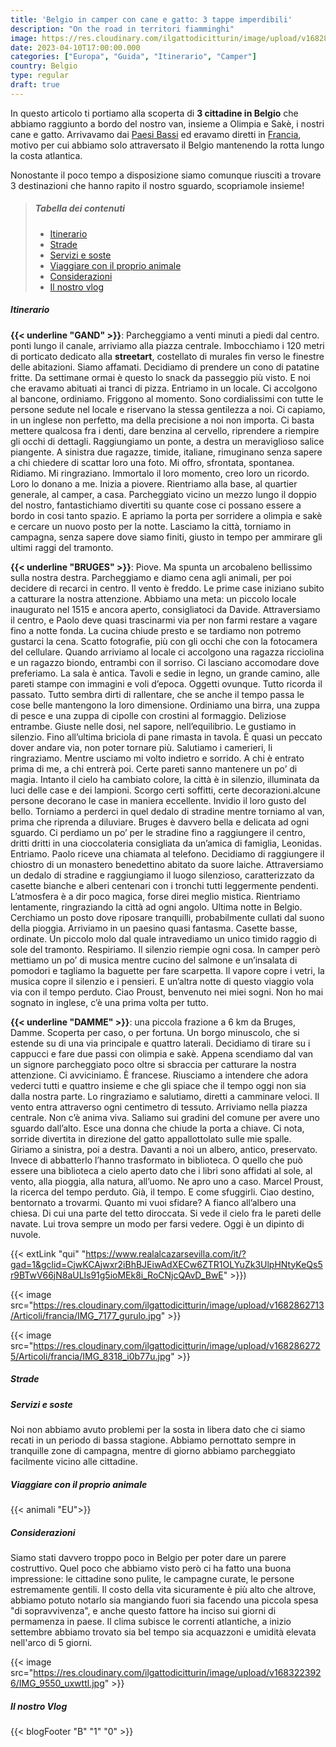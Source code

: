 ```yaml
---
title: 'Belgio in camper con cane e gatto: 3 tappe imperdibili'
description: "On the road in territori fiamminghi"
image: https://res.cloudinary.com/ilgattodicitturin/image/upload/v1682862710/Articoli/francia/IMG_6598_cz1m9g.jpg
date: 2023-04-10T17:00:00.000
categories: ["Europa", "Guida", "Itinerario", "Camper"]
country: Belgio
type: regular
draft: true
---
```

<!-- 
entriamo in un locale: link
 -->
In questo articolo ti portiamo alla scoperta di **3 cittadine in Belgio** che abbiamo raggiunto a bordo del nostro van, insieme a Olimpia e Sakè, i nostri cane e gatto. 
Arrivavamo dai [Paesi Bassi](/blog/viaggio-paesi-bassi-in-camper-itinerari/) ed eravamo diretti in [Francia](/blog/viaggio-francia-alta-francia-in-camper-itinerari/), motivo per cui abbiamo solo attraversato il Belgio mantenendo la rotta lungo la costa atlantica.

Nonostante il poco tempo a disposizione siamo comunque riusciti a trovare 3 destinazioni che hanno rapito il nostro sguardo, scopriamole insieme! 

> ##### Tabella dei contenuti
> - [Itinerario](#itinerario)
> - [Strade](#strade)
> - [Servizi e soste](#servizi-e-soste)
> - [Viaggiare con il proprio animale](#viaggiare-con-il-proprio-animale)
> - [Considerazioni](#considerazioni)
> - [Il nostro vlog](#il-nostro-vlog)
     <!-- - [Le nostre mappe](#Mappe) -->

##### Itinerario
**{{< underline "GAND" >}}**: Parcheggiamo a venti minuti a piedi dal centro. ponti lungo il canale, arriviamo alla piazza centrale. Imbocchiamo i 120 metri di porticato dedicato alla **streetart**, costellato di murales fin verso le finestre delle abitazioni. Siamo affamati. Decidiamo di prendere un cono di patatine fritte. Da settimane ormai è questo lo snack da passeggio più visto. E noi che eravamo abituati ai tranci di pizza. Entriamo in un locale. Ci accolgono al bancone, ordiniamo. Friggono al momento. Sono cordialissimi con tutte le persone sedute nel locale e riservano la stessa gentilezza a noi. Ci capiamo, in un inglese non perfetto, ma della precisione a noi non importa. Ci basta mettere qualcosa fra i denti, dare benzina al cervello, riprendere a riempire gli occhi di dettagli. Raggiungiamo un ponte, a destra un meraviglioso salice piangente. A sinistra due ragazze, timide, italiane, rimuginano senza sapere a chi chiedere di scattar loro una foto. Mi offro, sfrontata, spontanea. Ridiamo. Mi ringraziano. Immortalo il loro momento, creo loro un ricordo. Loro lo donano a me. Inizia a piovere. Rientriamo alla base, al quartier generale, al camper, a casa. Parcheggiato vicino un mezzo lungo il doppio del nostro, fantastichiamo divertiti su quante cose ci possano essere a bordo in cosi tanto spazio. E apriamo la porta per sorridere a olimpia e sakè e cercare un nuovo posto per la notte. Lasciamo la città, torniamo in campagna, senza sapere dove siamo finiti, giusto in tempo per ammirare gli ultimi raggi del tramonto. 

**{{< underline "BRUGES" >}}**:  Piove. Ma spunta un arcobaleno bellissimo sulla nostra destra. Parcheggiamo e diamo cena agli animali, per poi decidere di recarci in centro. Il vento è freddo. Le prime case iniziano subito a catturare la nostra attenzione. Abbiamo una meta: un piccolo locale inaugurato nel 1515 e ancora aperto, consigliatoci da Davide. Attraversiamo il centro, e Paolo deve quasi trascinarmi via per non farmi restare a vagare fino a notte fonda. La cucina chiude presto e se tardiamo non potremo gustarci la cena. Scatto fotografie, più con gli occhi che con la fotocamera del cellulare. Quando arriviamo al locale ci accolgono una ragazza ricciolina e un ragazzo biondo, entrambi con il sorriso. Ci lasciano accomodare dove preferiamo. La sala è antica. Tavoli e sedie in legno, un grande camino, alle pareti stampe con immagini e voli d’epoca. Oggetti ovunque. Tutto ricorda il passato. Tutto sembra dirti di rallentare, che se anche il tempo passa le cose belle mantengono la loro dimensione. Ordiniamo una birra, una zuppa di pesce e una zuppa di cipolle con crostini al formaggio. Deliziose entrambe. Giuste nelle dosi, nel sapore, nell’equilibrio. Le gustiamo in silenzio. Fino all’ultima briciola di pane rimasta in tavola. È quasi un peccato dover andare via, non poter tornare più. Salutiamo i camerieri, li ringraziamo. Mentre usciamo mi volto indietro e sorrido. A chi è entrato prima di me, a chi entrerà poi. Certe pareti sanno mantenere un po’ di magia. Intanto il cielo ha cambiato colore, la città è in silenzio, illuminata da luci delle case e dei lampioni. Scorgo certi soffitti, certe decorazioni.alcune persone decorano le case in maniera eccellente. Invidio il loro gusto del bello. Torniamo a perderci in quel dedalo di stradine mentre torniamo al van, prima che riprenda a diluviare.
 Bruges è davvero bella e delicata ad ogni sguardo. Ci perdiamo un po’ per le stradine fino a raggiungere il centro, dritti dritti in una cioccolateria consigliata da un’amica di famiglia, Leonidas. Entriamo. Paolo riceve una chiamata al telefono.  Decidiamo di raggiungere il chiostro di un monastero benedettino abitato da suore laiche. Attraversiamo un dedalo di stradine e raggiungiamo il luogo silenzioso, caratterizzato da casette bianche e alberi centenari con i tronchi tutti leggermente pendenti. L’atmosfera è a dir poco magica, forse direi meglio mistica. Rientriamo lentamente, ringraziando la città ad ogni angolo. Ultima notte in Belgio. Cerchiamo un posto dove riposare tranquilli, probabilmente cullati dal suono della pioggia. Arriviamo in un paesino quasi fantasma. Casette basse, ordinate. Un piccolo molo dal quale intravediamo un unico timido raggio di sole del tramonto. Respiriamo. Il silenzio riempie ogni cosa. In camper però mettiamo un po’ di musica mentre cucino del salmone e un’insalata di pomodori e tagliamo la baguette per fare scarpetta. Il vapore copre i vetri, la musica copre il silenzio e i pensieri. E un’altra notte di questo viaggio vola via con il tempo perduto. Ciao Proust, benvenuto nei miei sogni. Non ho mai sognato in inglese, c’è una prima volta per tutto. 

**{{< underline "DAMME" >}}**: una piccola frazione a 6 km da Bruges, Damme. Scoperta per caso, o per fortuna. Un borgo minuscolo, che si estende su di una via principale e quattro laterali. Decidiamo di tirare su i cappucci e fare due passi con olimpia e sakè. Appena scendiamo dal van un signore parcheggiato poco oltre si sbraccia per catturare la nostra attenzione. Ci avviciniamo. È francese. Riusciamo a intendere che adora vederci tutti e quattro insieme e che gli spiace che il tempo oggi non sia dalla nostra parte. Lo ringraziamo e salutiamo, diretti a camminare veloci. Il vento entra attraverso ogni centimetro di tessuto. Arriviamo nella piazza centrale. Non c’è anima viva. Saliamo sui gradini del comune per avere uno sguardo dall’alto. Esce una donna che chiude la porta a chiave. Ci nota, sorride divertita in direzione del gatto appallottolato sulle mie spalle. Giriamo a sinistra, poi a destra. Davanti a noi un albero, antico, preservato. Invece di abbatterlo l’hanno trasformato in biblioteca. O quello che può essere una biblioteca a cielo aperto dato che i libri sono affidati al sole, al vento, alla pioggia, alla natura, all’uomo. Ne apro uno a caso. Marcel Proust, la ricerca del tempo perduto. Già, il tempo. E come sfuggirli. Ciao destino, bentornato a trovarmi. Quanto mi vuoi sfidare? A fianco all’albero una chiesa. Di cui una parte del tetto diroccata. Si vede il cielo fra le pareti delle navate. Lui trova sempre un modo per farsi vedere. Oggi è un dipinto di nuvole. 

{{< extLink "qui" "https://www.realalcazarsevilla.com/it/?gad=1&gclid=CjwKCAjwxr2iBhBJEiwAdXECw6ZTR1OLYuZk3UlpHNtyKeQs5r9BTwV66jN8aULls91g5ioMEk8i_RoCNjcQAvD_BwE" >}})

{{< image src="https://res.cloudinary.com/ilgattodicitturin/image/upload/v1682862713/Articoli/francia/IMG_7177_gurulo.jpg" >}}

{{< image src="https://res.cloudinary.com/ilgattodicitturin/image/upload/v1682862725/Articoli/francia/IMG_8318_i0b77u.jpg" >}}

##### Strade 

##### Servizi e soste
Noi non abbiamo avuto problemi per la sosta in libera dato che ci siamo recati in un periodo di bassa stagione. 
Abbiamo pernottato sempre in tranquille zone di campagna, mentre di giorno abbiamo parcheggiato facilmente vicino alle cittadine. 

##### Viaggiare con il proprio animale
{{< animali "EU">}}

##### Considerazioni 
Siamo stati davvero troppo poco in Belgio per poter dare un parere costruttivo. Quel poco che abbiamo visto però ci ha fatto una buona impressione: le cittadine sono pulite, le campagne curate, le persone estremamente gentili.
Il costo della vita sicuramente è più alto che altrove, abbiamo potuto notarlo sia mangiando fuori sia facendo una piccola spesa "di sopravvivenza", e anche questo fattore ha inciso sui giorni di permamenza in paese.
Il clima subisce le correnti atlantiche, a inizio settembre abbiamo trovato sia bel tempo sia acquazzoni e umidità elevata nell'arco di 5 giorni. 

{{< image src="https://res.cloudinary.com/ilgattodicitturin/image/upload/v1683223926/IMG_9550_uxwttl.jpg" >}}

##### Il nostro Vlog 

<!-- Nel video qui sotto puoi sentire le nostre considerazioni su queste zone oppure trovi la serie completa sul paese {{< extLink "a questo link" "https://www.youtube.com/playlist?list=PLHaclq_J5PZ-jTs94ocJqu6RViwWX7Gm8" >}}.

{{< youtube 3BQKTpHqFP4>}} -->


<!-- <div id="Mappe"></div> -->

<!-- ##### Le nostre mappe -->
<!-- Di seguito puoi consultare comodamente le mappe relative al nostro vi lasciamo il link alle mappe che 

{{< gmap "https://www.google.com/maps/d/u/0/embed?mid=1iWT57E7IXes2FIwpnvDKgvbrL740gmU&ehbc=2E312F" >}} -->

{{< blogFooter "B" "1" "0" >}}

